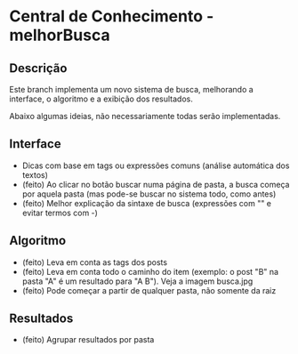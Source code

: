 # Central de Conhecimento - melhorBusca

## Descrição
Este branch implementa um novo sistema de busca, melhorando a interface, o algoritmo e a exibição dos resultados.

Abaixo algumas ideias, não necessariamente todas serão implementadas.

## Interface
* Dicas com base em tags ou expressões comuns (análise automática dos textos)
* (feito) Ao clicar no botão buscar numa página de pasta, a busca começa por aquela pasta (mas pode-se buscar no sistema todo, como antes)
* (feito) Melhor explicação da sintaxe de busca (expressões com "" e evitar termos com -)

## Algoritmo
* (feito) Leva em conta as tags dos posts
* (feito) Leva em conta todo o caminho do item (exemplo: o post "B" na pasta "A" é um resultado para "A B"). Veja a imagem busca.jpg
* (feito) Pode começar a partir de qualquer pasta, não somente da raiz

## Resultados
* (feito) Agrupar resultados por pasta
